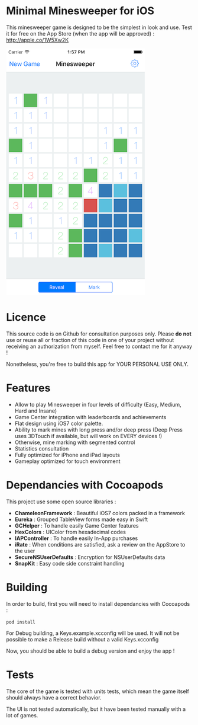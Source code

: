 # Minimal Minesweeper for iOS
This minesweeper game is designed to be the simplest in look and use.
Test it for free on the App Store (when the app will be approved) : http://apple.co/1W5Xw2K

![Screenshot](./screen.png)

# Licence
This source code is on Github for consultation purposes only.
Please **do not** use or reuse all or fraction of this code in one of your project without receiving an authorization from myself.
Feel free to contact me for it anyway !

Nonetheless, you're free to build this app for YOUR PERSONAL USE ONLY.

# Features
* Allow to play Minesweeper in four levels of difficulty (Easy, Medium, Hard and Insane)
* Game Center integration with leaderboards and achievements
* Flat design using iOS7 color palette.
* Ability to mark mines with long press and/or deep press (Deep Press uses 3DTouch if available, but will work on EVERY devices !)
* Otherwise, mine marking with segmented control
* Statistics consultation
* Fully optimized for iPhone and iPad layouts
* Gameplay optimized for touch environment

# Dependancies with Cocoapods
This project use some open source libraries :
* **ChameleonFramework** : Beautiful iOS7 colors packed in a framework
* **Eureka** : Grouped TableView forms made easy in Swift
* **GCHelper** : To handle easily Game Center features
* **HexColors** : UIColor from hexadecimal codes
* **IAPController** : To handle easily In-App purchases
* **iRate** : When conditions are satisfied, ask a review on the AppStore to the user
* **SecureNSUserDefaults** : Encryption for NSUserDefaults data
* **SnapKit** : Easy code side constraint handling

# Building
In order to build, first you will need to install dependancies with Cocoapods :

```pod install```

For Debug building, a Keys.example.xcconfig will be used.
It will not be possible to make a Release build without a valid Keys.xcconfig

Now, you should be able to build a debug version and enjoy the app !

# Tests
The core of the game is tested with units tests, which mean the game itself should always have a correct behavior.

The UI is not tested automatically, but it have been tested manually with a lot of games.
